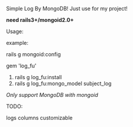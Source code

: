 Simple Log By MongoDB!
Just use for my project!

**need rails3+/mongoid2.0+**

Usage:

  example:
  
  rails g mongoid:config
  
  gem 'log_fu'
  
  1. rails g log_fu:install
  2. rails g log_fu:mongo_model subject_log
  
  *Only support MongoDB with mongoid*

  
  
TODO:

  logs columns customizable 



